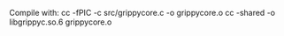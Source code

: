 Compile with:
    cc -fPIC -c src/grippycore.c -o grippycore.o
    cc -shared -o libgrippyc.so.6 grippycore.o